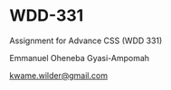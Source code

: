 # WDD-331
Assignment for Advance CSS (WDD 331)

Emmanuel Oheneba Gyasi-Ampomah

kwame.wilder@gmail.com
